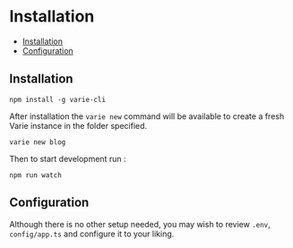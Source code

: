 # Installation

- [Installation](#installation)
- [Configuration](#configuration)

<a name="installation"></a>

## Installation

`npm install -g varie-cli`

After installation the `varie new` command will be available to create a fresh Varie instance in the folder specified.

`varie new blog`

Then to start development run :

`npm run watch`

<a name="configuration"></a>

## Configuration

Although there is no other setup needed, you may wish to review `.env`, `config/app.ts` and configure it to your liking.
